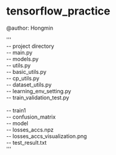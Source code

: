 # tensorflow_practice<br>

@author: Hongmin<br>


'''<br>
-- project directory <br>
    -- main.py<br>
    -- models.py<br>
    -- utils.py<br>
        -- basic_utils.py<br>
        -- cp_utils.py<br>
        -- dataset_utils.py<br>
        -- learning_env_setting.py<br>
        -- train_validation_test.py   <br><br>
    -- train1<br>
        -- confusion_matrix<br>
        -- model<br>
        -- losses_accs.npz<br>
        -- losses_accs_visualization.png<br>
        -- test_result.txt<br>
'''
